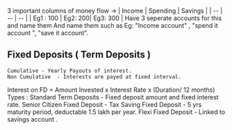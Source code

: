 3 important columns of money flow -> 
| Income | Spending | Savings |
| -- | -- | -- |
| Eg1 : 100 | Eg2: 200| Eg3: 300 |
Have 3 seperate accounts for this and name them
And name them such as Eg: "Income account" , "spend it account ", "save it account".

## Fixed Deposits ( Term Deposits )
	Cumulative - Yearly Payouts of interest.
	Non Cumulative  - Interests are payed at fixed interval.
Interest on FD = Amount Invested x Interest Rate x (Duration/ 12 months)
Types :
	Standard Term Deposits  - Fixed deposit amount and fixed interest rate.
	Senior Citizen Fixed Deposit - 
	Tax Saving Fixed Deposit - 5 yrs maturity period, deductable 1.5 lakh per year.
	Flexi Fixed Deposit - Linked to savings account . 

